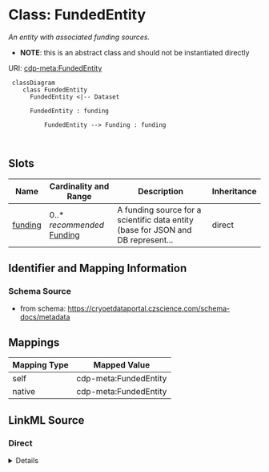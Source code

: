 # Class: FundedEntity


_An entity with associated funding sources._




* __NOTE__: this is an abstract class and should not be instantiated directly


URI: [cdp-meta:FundedEntity](https://cryoetdataportal.czscience.com/schema/metadata/FundedEntity)




```mermaid
 classDiagram
    class FundedEntity
      FundedEntity <|-- Dataset
      
      FundedEntity : funding
        
          FundedEntity --> Funding : funding
        
      
```




<!-- no inheritance hierarchy -->


## Slots

| Name | Cardinality and Range | Description | Inheritance |
| ---  | --- | --- | --- |
| [funding](funding.md) | 0..* _recommended_ <br/> [Funding](Funding.md) | A funding source for a scientific data entity (base for JSON and DB represent... | direct |









## Identifier and Mapping Information







### Schema Source


* from schema: https://cryoetdataportal.czscience.com/schema-docs/metadata





## Mappings

| Mapping Type | Mapped Value |
| ---  | ---  |
| self | cdp-meta:FundedEntity |
| native | cdp-meta:FundedEntity |





## LinkML Source

<!-- TODO: investigate https://stackoverflow.com/questions/37606292/how-to-create-tabbed-code-blocks-in-mkdocs-or-sphinx -->

### Direct

<details>
```yaml
name: FundedEntity
description: An entity with associated funding sources.
from_schema: https://cryoetdataportal.czscience.com/schema-docs/metadata
abstract: true
attributes:
  funding:
    name: funding
    description: A funding source for a scientific data entity (base for JSON and
      DB representation).
    from_schema: https://cryoetdataportal.czscience.com/schema-docs/metadata
    rank: 1000
    multivalued: true
    list_elements_ordered: true
    alias: funding
    owner: FundedEntity
    domain_of:
    - FundedEntity
    - Dataset
    range: Funding
    recommended: true
    inlined: true
    inlined_as_list: true

```
</details>

### Induced

<details>
```yaml
name: FundedEntity
description: An entity with associated funding sources.
from_schema: https://cryoetdataportal.czscience.com/schema-docs/metadata
abstract: true
attributes:
  funding:
    name: funding
    description: A funding source for a scientific data entity (base for JSON and
      DB representation).
    from_schema: https://cryoetdataportal.czscience.com/schema-docs/metadata
    rank: 1000
    multivalued: true
    list_elements_ordered: true
    alias: funding
    owner: FundedEntity
    domain_of:
    - FundedEntity
    - Dataset
    range: Funding
    recommended: true
    inlined: true
    inlined_as_list: true

```
</details>